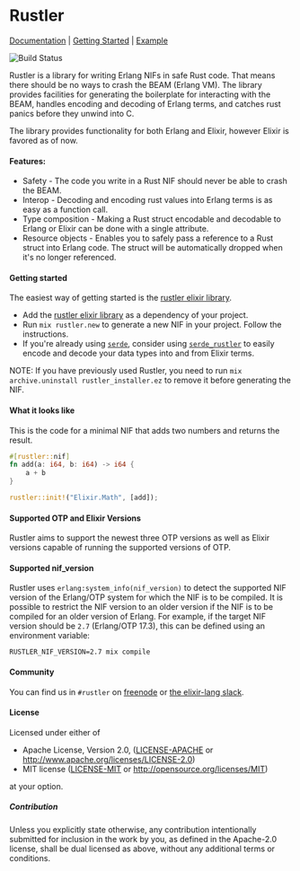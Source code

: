 # Rustler

[Documentation](https://docs.rs/crate/rustler) | [Getting Started](https://github.com/rusterlium/rustler/blob/master/README.md#getting-started) | [Example](https://github.com/hansihe/NifIo)

![Build Status](https://github.com/rusterlium/rustler/workflows/CI/badge.svg?branch=master)

Rustler is a library for writing Erlang NIFs in safe Rust code. That means
there should be no ways to crash the BEAM (Erlang VM). The library provides
facilities for generating the boilerplate for interacting with the BEAM,
handles encoding and decoding of Erlang terms, and catches rust panics before
they unwind into C.

The library provides functionality for both Erlang and Elixir, however Elixir
is favored as of now.

#### Features:

- Safety - The code you write in a Rust NIF should never be able to crash the BEAM.
- Interop - Decoding and encoding rust values into Erlang terms is as easy as a function call.
- Type composition - Making a Rust struct encodable and decodable to Erlang or Elixir can be done with a single attribute.
- Resource objects - Enables you to safely pass a reference to a Rust struct into Erlang code. The struct will be automatically dropped when it's no longer referenced.

#### Getting started

The easiest way of getting started is the [rustler elixir library](https://hex.pm/packages/rustler).

- Add the [rustler elixir library](https://hex.pm/packages/rustler) as a dependency of your project.
- Run `mix rustler.new` to generate a new NIF in your project. Follow the instructions.
- If you're already using [`serde`](https://serde.rs), consider using [`serde_rustler`](https://github.com/sunny-g/serde_rustler/tree/master/serde_rustler) to easily encode and decode your data types into and from Elixir terms.

NOTE: If you have previously used Rustler, you need to run `mix archive.uninstall rustler_installer.ez` to remove it before generating the NIF.

#### What it looks like

This is the code for a minimal NIF that adds two numbers and returns the result.

```rust
#[rustler::nif]
fn add(a: i64, b: i64) -> i64 {
    a + b
}

rustler::init!("Elixir.Math", [add]);
```

#### Supported OTP and Elixir Versions

Rustler aims to support the newest three OTP versions as well as Elixir versions capable of running the supported versions of OTP.

#### Supported nif_version

Rustler uses `erlang:system_info(nif_version)` to detect the supported NIF version of the Erlang/OTP
system for which the NIF is to be compiled. It is possible to restrict the NIF version to an older
version if the NIF is to be compiled for an older version of Erlang. For example, if the target NIF
version should be `2.7` (Erlang/OTP 17.3), this can be defined using an environment variable:

```
RUSTLER_NIF_VERSION=2.7 mix compile
```

#### Community

You can find us in `#rustler` on [freenode](http://freenode.net/) or [the elixir-lang slack](https://elixir-slackin.herokuapp.com/).

#### License

Licensed under either of

- Apache License, Version 2.0, ([LICENSE-APACHE](LICENSE-APACHE) or http://www.apache.org/licenses/LICENSE-2.0)
- MIT license ([LICENSE-MIT](LICENSE-MIT) or http://opensource.org/licenses/MIT)

at your option.

##### Contribution

Unless you explicitly state otherwise, any contribution intentionally submitted
for inclusion in the work by you, as defined in the Apache-2.0 license, shall be dual licensed as above, without any
additional terms or conditions.

